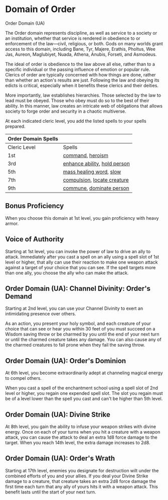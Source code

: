 # Domain of Order

Order Domain \(UA\)

The Order domain represents discipline, as well as service to a society or an institution, whether that service is rendered in obedience to or enforcement of the law—civil, religious, or both. Gods on many worlds grant access to this domain, including Bane, Tyr, Majere, Erathis, Pholtus, Wee Jas, Aureon, Maglubiyet, Nuada, Athena, Anubis, Forseti, and Asmodeus.

The ideal of order is obedience to the law above all else, rather than to a specific individual or the passing influence of emotion or popular rule. Clerics of order are typically concerned with how things are done, rather than whether an action's results are just. Following the law and obeying its edicts is critical, especially when it benefits these clerics and their deities.

More importantly, law establishes hierarchies. Those selected by the law to lead must be obeyed. Those who obey must do so to the best of their ability. In this manner, law creates an intricate web of obligations that allows society to forge order and security in a chaotic multiverse.

At each indicated cleric level, you add the listed spells to your spells prepared.

| Order Domain Spells |  |
| :--- | :--- |
| Cleric Level | Spells |
| 1st | [command](https://5etools.com/spells.html#command_phb), [heroism](https://5etools.com/spells.html#heroism_phb) |
| 3rd | [enhance ability](https://5etools.com/spells.html#enhance%20ability_phb), [hold person](https://5etools.com/spells.html#hold%20person_phb) |
| 5th | [mass healing word](https://5etools.com/spells.html#mass%20healing%20word_phb), [slow](https://5etools.com/spells.html#slow_phb) |
| 7th | [compulsion](https://5etools.com/spells.html#compulsion_phb), [locate creature](https://5etools.com/spells.html#locate%20creature_phb) |
| 9th | [commune](https://5etools.com/spells.html#commune_phb), [dominate person](https://5etools.com/spells.html#dominate%20person_phb) |

## Bonus Proficiency

When you choose this domain at 1st level, you gain proficiency with heavy armor.

## Voice of Authority

Starting at 1st level, you can invoke the power of law to drive an ally to attack. Immediately after you cast a spell on an ally using a spell slot of 1st level or higher, that ally can use their reaction to make one weapon attack against a target of your choice that you can see. If the spell targets more than one ally, you choose the ally who can make the attack.

## Order Domain \(UA\): Channel Divinity: Order's Demand

Starting at 2nd level, you can use your Channel Divinity to exert an intimidating presence over others.

As an action, you present your holy symbol, and each creature of your choice that can see or hear you within 30 feet of you must succeed on a Wisdom saving throw or be charmed by you until the end of your next turn or until the charmed creature takes any damage. You can also cause any of the charmed creatures to fall prone when they fail the saving throw.

## Order Domain \(UA\): Order's Dominion

At 6th level, you become extraordinarily adept at channeling magical energy to compel others.

When you cast a spell of the enchantment school using a spell slot of 2nd level or higher, you regain one expended spell slot. The slot you regain must be of a level lower than the spell you cast and can't be higher than 5th level.

## Order Domain \(UA\): Divine Strike

At 8th level, you gain the ability to infuse your weapon strikes with divine energy. Once on each of your turns when you hit a creature with a weapon attack, you can cause the attack to deal an extra 1d8 force damage to the target. When you reach 14th level, the extra damage increases to 2d8.

## Order Domain \(UA\): Order's Wrath

Starting at 17th level, enemies you designate for destruction wilt under the combined efforts of you and your allies. If you deal your Divine Strike damage to a creature, that creature takes an extra 2d8 force damage the first time each turn that any ally of yours hits it with a weapon attack. This benefit lasts until the start of your next turn.

